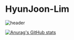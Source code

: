 # HyunJoon-Lim

![header](https://capsule-render.vercel.app/api?type=wave&color=gradient&height=300&section=footer&text=capsule%20render&fontSize=90)

[![Anurag's GitHub stats](https://github-readme-stats.vercel.app/api?username=jungking&count_private=true&theme=tokyonight)](https://github.com/anuraghazra/github-readme-stats)

